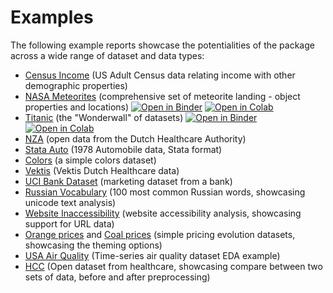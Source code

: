 # Examples

The following example reports showcase the potentialities of the package
across a wide range of dataset and data types:

-   [Census
    Income](/examples/census/census_report.html)
    (US Adult Census data relating income with other demographic
    properties)
-   [NASA
    Meteorites](/examples/meteorites/meteorites_report.html)
    (comprehensive set of meteorite landing - object properties and
    locations)
    [![Open in Binder](https://mybinder.org/badge_logo.svg)](https://mybinder.org/v2/gh/ydataai/ydata-profiling/master?filepath=examples%2Fmeteorites%2Fmeteorites.ipynb)
    [![Open in Colab](https://colab.research.google.com/assets/colab-badge.svg)](https://colab.research.google.com/github/ydataai/ydata-profiling/blob/master/examples/meteorites/meteorites.ipynb)
-   [Titanic](/examples/titanic/titanic_report.html)
    (the \"Wonderwall\" of datasets)
    [![Open in Binder](https://mybinder.org/badge_logo.svg)](https://mybinder.org/v2/gh/ydataai/ydata-profiling/master?filepath=examples%2Ftitanic%2Ftitanic.ipynb)
    [![Open in Colab](https://colab.research.google.com/assets/colab-badge.svg)](https://colab.research.google.com/github/ydataai/ydata-profiling/blob/master/examples/titanic/titanic.ipynb)
-   [NZA](/examples/nza/nza_report.html)
    (open data from the Dutch Healthcare Authority)
-   [Stata
    Auto](/examples/stata_auto/stata_auto_report.html)
    (1978 Automobile data, Stata format)
-   [Colors](/examples/colors/colors_report.html)
    (a simple colors dataset)
-   [Vektis](/examples/vektis/vektis_report.html)
    (Vektis Dutch Healthcare data)
-   [UCI Bank
    Dataset](/examples/bank_marketing_data/uci_bank_marketing_report.html)
    (marketing dataset from a bank)
-   [Russian
    Vocabulary](/examples/features/russian_vocabulary.html)
    (100 most common Russian words, showcasing unicode text analysis)
-   [Website
    Inaccessibility](/examples/features/website_inaccessibility_report.html)
    (website accessibility analysis, showcasing support for URL data)
-   [Orange
    prices](/examples/features/united_report.html)
    and [Coal
    prices](/examples/features/flatly_report.html)
    (simple pricing evolution datasets, showcasing the theming options)
-   [USA Air
    Quality](https://github.com/ydataai/ydata-profiling/tree/master/examples/usaairquality)
    (Time-series air quality dataset EDA example)
-   [HCC](https://github.com/ydataai/ydata-profiling/tree/master/examples/hcc)
    (Open dataset from healthcare, showcasing compare between two sets
    of data, before and after preprocessing)
